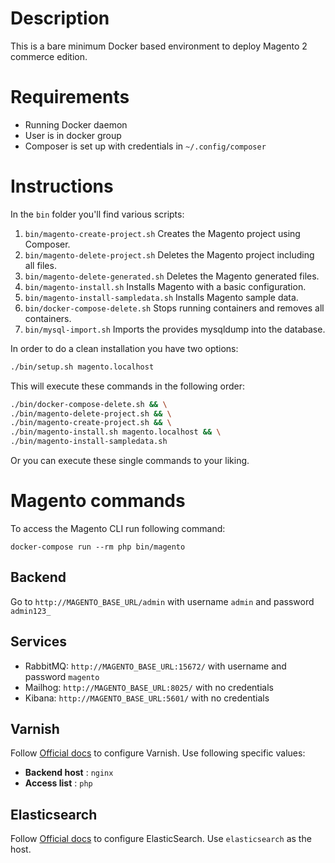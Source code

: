 # Description
This is a bare minimum Docker based environment to deploy Magento 2 commerce edition.

# Requirements
* Running Docker daemon
* User is in docker group
* Composer is set up with credentials in `~/.config/composer`

# Instructions
In the `bin` folder you'll find various scripts:

1. `bin/magento-create-project.sh` Creates the Magento project using Composer.
2. `bin/magento-delete-project.sh` Deletes the Magento project including all files.
3. `bin/magento-delete-generated.sh` Deletes the Magento generated files.
4. `bin/magento-install.sh` Installs Magento with a basic configuration.
5. `bin/magento-install-sampledata.sh` Installs Magento sample data.
6. `bin/docker-compose-delete.sh` Stops running containers and removes all containers.
7. `bin/mysql-import.sh` Imports the provides mysqldump into the database.

In order to do a clean installation you have two options:
```sh
./bin/setup.sh magento.localhost
```
This will execute these commands in the following order:
```sh
./bin/docker-compose-delete.sh && \
./bin/magento-delete-project.sh && \
./bin/magento-create-project.sh && \
./bin/magento-install.sh magento.localhost && \
./bin/magento-install-sampledata.sh
```

Or you can execute these single commands to your liking.

# Magento commands
To access the Magento CLI run following command:
```
docker-compose run --rm php bin/magento
```

## Backend
Go to `http://MAGENTO_BASE_URL/admin` with username `admin` and password `admin123_`

## Services
* RabbitMQ: `http://MAGENTO_BASE_URL:15672/` with username and password `magento`
* Mailhog: `http://MAGENTO_BASE_URL:8025/` with no credentials
* Kibana: `http://MAGENTO_BASE_URL:5601/` with no credentials

## Varnish
Follow [Official docs](https://devdocs.magento.com/guides/v2.4/config-guide/varnish/config-varnish-magento.html) to configure
Varnish. Use following specific values:

* **Backend host** : `nginx`
* **Access list** : `php`

## Elasticsearch
Follow [Official docs](https://devdocs.magento.com/guides/v2.4/config-guide/elasticsearch/configure-magento.html) to
configure ElasticSearch. Use `elasticsearch` as the host.

